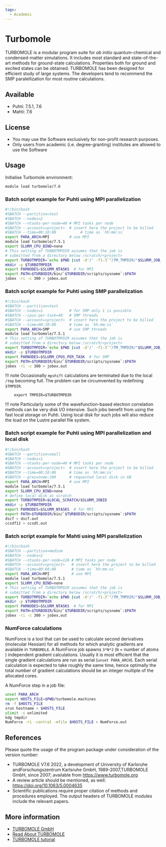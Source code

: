 ```yaml
---
tags:
  - Academic
---
```


# Turbomole

TURBOMOLE is a modular program suite for *ab initio* quantum-chemical and condensed-matter simulations. 
It includes most standard and state-of-the-art methods for ground-state calculations. Properties both for ground and excited states can be obtained. TURBOMOLE has been designed for efficient study of large systems. 
The developers tend to recommend the SMP paralellization for most routine calculations. 

## Available

*   Puhti: 7.5.1, 7.6
*   Mahti: 7.6

## License

-   You may use the Software exclusively for non-profit research
    purposes.
-   Only users from academic (i.e. degree-granting) institutes are
    allowed to use the Software

## Usage

Initialise Turbomole environment:

```bash
module load turbomole/7.6
```

### Batch script example for Puhti using MPI parallelization

```bash
#!/bin/bash
#SBATCH --partition=test
#SBATCH --nodes=2
#SBATCH --ntasks-per-node=40 # MPI tasks per node
#SBATCH --account=<project>  # insert here the project to be billed 
#SBATCH --time=00:10:00           # time as `hh:mm:ss`
export PARA_ARCH=MPI         # use MPI 
module load turbomole/7.5.1
export SLURM_CPU_BIND=none
# This setting of TURBOTMPDIR assumes that the job is 
# submitted from a directory below /scratch/<project>
export TURBOTMPDIR=`echo $PWD |cut -d'/' -f1-3`"/TM_TMPDIR/"$SLURM_JOB_ID
mkdir -p $TURBOTMPDIR
export PARNODES=$SLURM_NTASKS  # for MPI
export PATH=$TURBODIR/bin/`$TURBODIR/scripts/sysname`:$PATH
jobex -ri -c 300 > jobex.out
```

### Batch script example for Puhti using SMP parallelization

```bash
#!/bin/bash
#SBATCH --partition=test
#SBATCH --nodes=1            # for SMP only 1 is possible
#SBATCH --cpus-per-task=40   # SMP threads
#SBATCH --account=<project>  # insert here the project to be billed
#SBATCH --time=00:10:00      # time as `hh:mm:ss`
export PARA_ARCH=SMP         # use SMP threads   
module load turbomole/7.5.1
# This setting of TURBOTMPDIR assumes that the job is 
# submitted from a directory below /scratch/<project>
export TURBOTMPDIR=`echo $PWD |cut -d'/' -f1-3`"/TM_TMPDIR/"$SLURM_JOB_ID
mkdir -p $TURBOTMPDIR
export PARNODES=$SLURM_CPUS_PER_TASK  # for SMP
export PATH=$TURBODIR/bin/`$TURBODIR/scripts/sysname`:$PATH
jobex -ri -c 300 > jobex.out
```

!!! note
    Occasionally `mpshift` calculations are terminated due to the local `/tmp` becoming full. The problem can be circumvented by redefining `$TMPDIR`.
``` 
    export TMPDIR=$TURBOTMPDIR
```

!!! note
    Particularly some of the wavefunction-based electron correlation methods can be very disk I/O intensive. Such jobs benefit from using the fast local storage on Puhti. Using local disk for such jobs will also reduce the load on the Lustre parallel file system.
 

### Batch script example for Puhti using MPI parallelization and local disk

```bash
#!/bin/bash
#SBATCH --partition=small
#SBATCH --nodes=1
#SBATCH --ntasks-per-node=40 # MPI tasks per node
#SBATCH --account=<project>  # insert here the project to be billed
#SBATCH --time=00:10:00      # time as `hh:mm:ss`
#SBATCH --gres=nvme:100      # requested local disk in GB
export PARA_ARCH=MPI         # use MPI
module load turbomole/7.5.1
export SLURM_CPU_BIND=none
# define local disk as scratch
export TURBOTMPDIR=$LOCAL_SCRATCH/$SLURM_JOBID
mkdir -p $TURBOTMPDIR
export PARNODES=$SLURM_NTASKS  # for MPI
export PATH=$TURBODIR/bin/`$TURBODIR/scripts/sysname`:$PATH
dscf > dscf.out
ccsdf12 > ccsdt.out
```

### Batch script example for Mahti using MPI parallelization

```bash
#!/bin/bash
#SBATCH --partition=medium
#SBATCH --nodes=2
#SBATCH --ntasks-per-node=128 # MPI tasks per node
#SBATCH --account=<project>   # insert here the project to be billed
#SBATCH --time=00:60:00       # time as `hh:mm:ss`
export PARA_ARCH=MPI          # use MPI
module load turbomole/7.5.1
export SLURM_CPU_BIND=none
# This setting of TURBOTMPDIR assumes that the job is 
# submitted from a directory below /scratch/<project>
export TURBOTMPDIR=`echo $PWD |cut -d'/' -f1-3`"/TM_TMPDIR/"$SLURM_JOB_ID
mkdir -p $TURBOTMPDIR
export PARNODES=$SLURM_NTASKS  # for MPI
export PATH=$TURBODIR/bin/`$TURBODIR/scripts/sysname`:$PATH
jobex -ri -c 300 > jobex.out
```

### NumForce calculations

NumForce is a tool that can be used to calculate second derivatives (molecular Hessian) for all methods
for which analytic gradients are available in `TURBOMOLE`.
A NumForce job spawns `3*N*2` (`N` = number of atoms ) independent gradient calculations. 
Usually it is most efficient that the single gradient calculations are run as serial (`unset PARA_ARCH`). Each serial calculation is expected to take roughly the same time, hence optimally the total number of gradient calculations should be an integer multiple of the allocated cores.

A NumForce step in a job file:

```bash
unset PARA_ARCH
export HOSTS_FILE=$PWD/turbomole.machines
rm -f $HOSTS_FILE
srun hostname > $HOSTS_FILE
ulimit -s unlimited
kdg tmpdir
NumForce -ri -central -mfile $HOSTS_FILE > NumForce.out
```

## References
Please quote the usage of the program package under consideration of the version
number:

-   TURBOMOLE V7.6 2022, a development of University of Karlsruhe andForschungszentrum Karlsruhe GmbH, 1989-2007,TURBOMOLE GmbH, since 2007; available from https://www.turbomole.org
-    A review article should be mentioned, as well: https://doi.org/10.1063/5.0004635
-    Scientific publications require proper citation of methods and procedures employed.
The output headers of TURBOMOLE modules include the relevant papers. 

## More information
-   [TURBOMOLE GmbH](https://www.turbomole.org/turbomole/turbomole-documentation/) 
-   [Read About TURBOMOLE](https://aip.scitation.org/doi/10.1063/5.0004635 ) 
-   [TURBOMOLE tutorial](https://www.turbomole.org/wp-content/uploads/2019/10/Tutorial_7-4.pdf)


